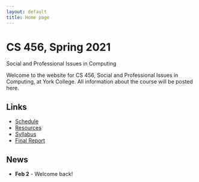 ```yaml
---
layout: default
title: Home page
---
```


# CS 456, Spring 2021

<div id="subtitle">Social and Professional Issues in Computing</div>

Welcome to the website for CS 456, Social and Professional Issues in Computing, at York College.  All information about the course will be posted here.

## Links

* [Schedule](schedule/index.html)
* [Resources](resources.html)
* [Syllabus](syllabus.html)
* [Final Report](finalreport.html)

## News
* **Feb 2** - Welcome back!

<!--
* **Sept 10** - Exam 1 Part 1 Discussion
* **Sept 14 - Exam 1 Part 1 Due** upload a .pdf to Canvas by 11:59pm
* **Oct 8** - Exam 1 Part 2 Discussion
* **Oct 12 - Exam 1 Part 2 Due** upload a .pdf to Canvas by 11:59pm
* **Nov 17** - Exam 2 Discussion
* **Nov 24 - Exam 2 Due** upload a .pdf to Canvas by 11:59pm
* **Dec 2 - Final Report Due** upload a .pdf to Canvas by 11:59pm
-->